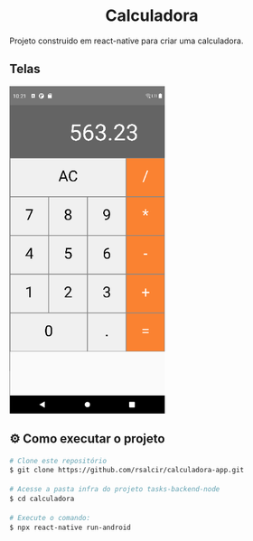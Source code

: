 <h1 align="center">Calculadora</h1>

Projeto construido em react-native para criar uma calculadora.

## Telas
<img src="tela.png" height="580px">

## ⚙️ Como executar o projeto
```bash
# Clone este repositório
$ git clone https://github.com/rsalcir/calculadora-app.git

# Acesse a pasta infra do projeto tasks-backend-node
$ cd calculadora

# Execute o comando:
$ npx react-native run-android
```


